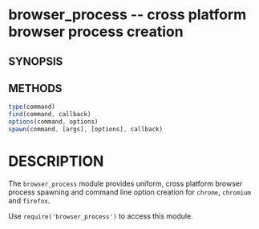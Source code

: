 # browser_process -- cross platform browser process creation

## SYNOPSIS

## METHODS
```js
type(command)
find(command, callback)
options(command, options)
spawn(command, [args], [options], callback)
```

# DESCRIPTION

The `browser_process` module provides uniform, cross platform browser process
spawning and command line option creation for `chrome`, `chromium` and
`firefox`.

Use `require('browser_process')` to access this module.
